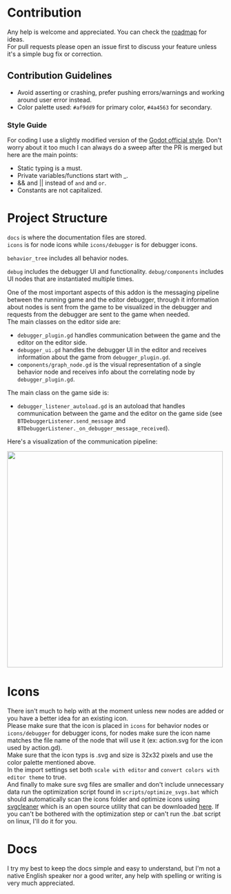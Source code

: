 # Contribution
Any help is welcome and appreciated. You can check the [roadmap](roadmap.md) for ideas.\
For pull requests please open an issue first to discuss your feature unless it's a simple bug fix or correction.

## Contribution Guidelines
- Avoid asserting or crashing, prefer pushing errors/warnings and working around user error instead.
- Color palette used: `#af9dd9` for primary color, `#4a4563` for secondary.

### Style Guide
For coding I use a slightly modified version of the [Godot official style](https://docs.godotengine.org/en/stable/tutorials/scripting/gdscript/gdscript_styleguide.html#doc-gdscript-styleguide). Don't worry about it too much I can always do a sweep after the PR is merged but here are the main points:
- Static typing is a must.
- Private variables/functions start with _.
- && and || instead of `and` and `or`.
- Constants are not capitalized.

# Project Structure
`docs` is where the documentation files are stored.\
`icons` is for node icons while `icons/debugger` is for debugger icons.

`behavior_tree` includes all behavior nodes.

`debug` includes the debugger UI and functionality. `debug/components` includes UI nodes that are instantiated multiple times.

One of the most important aspects of this addon is the messaging pipeline between the running game and the editor debugger, through it information about nodes is sent from the game to be visualized in the debugger and requests from the debugger are sent to the game when needed.\
The main classes on the editor side are:
- `debugger_plugin.gd` handles communication between the game and the editor on the editor side.
- `debugger_ui.gd` handles the debugger UI in the editor and receives information about the game from `debugger_plugin.gd`.
- `components/graph_node.gd` is the visual representation of a single behavior node and receives info about the correlating node by `debugger_plugin.gd`.

The main class on the game side is:
- `debugger_listener_autoload.gd` is an autoload that handles communication between the game and the editor on the game side (see `BTDebuggerListener.send_message` and `BTDebuggerListener._on_debugger_message_received`).

Here's a visualization of the communication pipeline:

<img src="https://imgur.com/fSePdBC.png" width="500"/>

# Icons
There isn't much to help with at the moment unless new nodes are added or you have a better idea for an existing icon.\
Please make sure that the icon is placed in `icons` for behavior nodes or `icons/debugger` for debugger icons, for nodes make sure the icon name matches the file name of the node that will use it (ex: action.svg for the icon used by action.gd).\
Make sure that the icon typs is .svg and size is 32x32 pixels and use the color palette mentioned above.\
In the import settings set both `scale with editor` and `convert colors with editor theme` to true.\
And finally to make sure svg files are smaller and don't include unnecessary data run the optimization script found in `scripts/optimize_svgs.bat` which should automatically scan the icons folder and optimize icons using [svgcleaner](https://docs.godotengine.org/en/4.2/contributing/development/editor/creating_icons.html#icon-optimization) which is an open source utility that can be downloaded [here](https://github.com/RazrFalcon/svgcleaner/releases). If you can't be bothered with the optimization step or can't run the .bat script on linux, I'll do it for you.

# Docs
I try my best to keep the docs simple and easy to understand, but I'm not a native English speaker nor a good writer, any help with spelling or writing is very much appreciated.